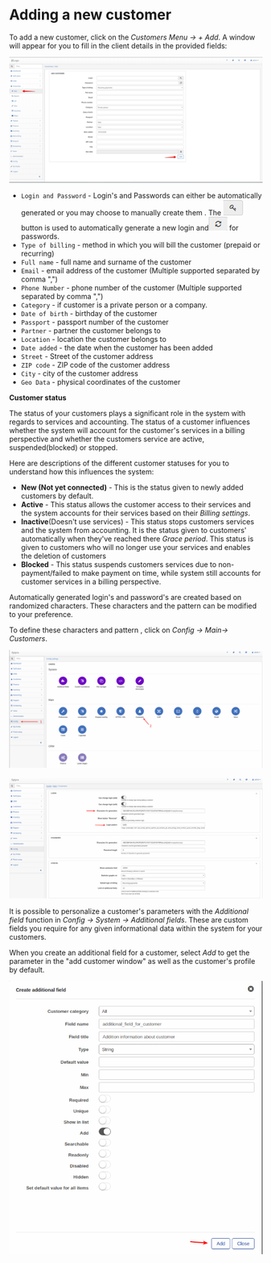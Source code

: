 Adding a new customer
===================

To add a new customer, click on the _Customers Menu → + Add_. A window will appear for you to fill in the client details in the provided fields:

![Add customer](addcustomer.png)

* `Login and Password` - Login's and Passwords can either be automatically generated or you may choose to manually create them . The <icon class="image-icon">![Generate button](./button_generate.png)</icon> button is used to automatically generate a new login and<icon class="image-icon">![Generate button](./passwordicon.png)</icon> for passwords.
* `Type of billing` - method in which you will bill the customer (prepaid or recurring)
* `Full name` - full name and surname of the customer
* `Email` - email address of the customer (Multiple supported separated by comma ",")
* `Phone Number` - phone number of the customer (Multiple supported separated by comma ",")
* `Category` - if customer is a private person or a company.
* `Date of birth` - birthday of the customer
* `Passport` - passport number of the customer
* `Partner` - partner the customer belongs to
* `Location` - location the customer belongs to
* `Date added` - the date when the customer has been added
* `Street` - Street of the customer address
* `ZIP code` - ZIP code of the customer address
* `City` - city of the customer address
* `Geo Data` - physical coordinates of the customer

**Customer status**

The status of your customers plays a significant role in the system with regards to services and accounting. The status of a customer influences whether the system will account for the customer's services in a billing perspective and whether the customers service are active, suspended(blocked) or stopped.

Here are descriptions of the different customer statuses for you to understand how this influences the system:

* **New (Not yet connected)** - This is the status given to newly added customers by default.
* **Active** - This status allows the customer access to their services and the system accounts for their services based on their _Billing settings_.
* **Inactive**(Doesn't use services) - This status stops customers services and the system from accounting. It is the status given to customers' automatically when they've reached there _Grace period_. This status is given to customers who will no longer use your services and enables the deletion of customers
* **Blocked** - This status suspends customers services due to non-payment/failed to make payment on time, while system still accounts for customer services in a billing perspective.  


Automatically generated login's and password's are created based on randomized characters. These characters and the pattern can be modified to your preference.

To define these characters and pattern , click on _Config → Main→ Customers_.

![Customers configuration](./config_main_customer.png)

![Character generator](./charactergenerator.png)

It is possible to personalize a customer's parameters with the _Additional field_ function in _Config → System → Additional fields_. These are custom fields you require for any given informational data within the system for your customers.

When you create an additional field for a customer, select _Add_ to get the parameter in the "add customer window" as well as the customer's profile by default.

![Create additional field](./Create_additional_field.png)
